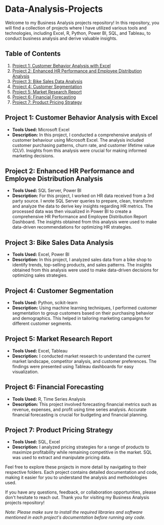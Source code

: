 # Data-Analysis-Projects
Welcome to my Business Analysis projects repository! In this repository, you will find a collection of projects where I have utilized various tools and technologies, including Excel, R, Python, Power BI, SQL, and Tableau, to conduct business analysis and derive valuable insights.

## Table of Contents

1. [Project 1: Customer Behavior Analysis with Excel](#project-1-customer-behavior-analysis-with-excel)
2. [Project 2: Enhanced HR Performance and Employee Distribution Analysis](#project-2-enhanced-hr-performance-and-employee-distribution-analysis)
3. [Project 3: Bike Sales Data Analysis](#project-3-bike-sales-data-analysis)
4. [Project 4: Customer Segmentation](#project-4-customer-segmentation)
5. [Project 5: Market Research Report](#project-5-market-research-report)
6. [Project 6: Financial Forecasting](#project-6-financial-forecasting)
7. [Project 7: Product Pricing Strategy](#project-7-product-pricing-strategy)

## Project 1: Customer Behavior Analysis with Excel

- **Tools Used:** Microsoft Excel
- **Description:** In this project, I conducted a comprehensive analysis of customer behaviour using Microsoft Excel. The analysis included customer purchasing patterns, churn rate, and customer lifetime value (CLV). Insights from this analysis were crucial for making informed marketing decisions.

## Project 2: Enhanced HR Performance and Employee Distribution Analysis

- **Tools Used:** SQL Server, Power BI
- **Description:** For this project, I worked on HR data received from a 3rd party source. I wrote SQL Server queries to prepare, clean, transform and analyze the data to derive key insights regarding HR metrics. The processed data was then visualized in Power BI to create a comprehensive HR Performance and Employee Distribution Report Dashboard. The insights obtained from this analysis were used to make data-driven recommendations for optimizing HR strategies.

## Project 3: Bike Sales Data Analysis

- **Tools Used:** Excel, Power BI
- **Description:** In this project, I analyzed sales data from a bike shop to identify trends, top-selling products, and sales patterns. The insights obtained from this analysis were used to make data-driven decisions for optimizing sales strategies.

## Project 4: Customer Segmentation

- **Tools Used:** Python, scikit-learn
- **Description:** Using machine learning techniques, I performed customer segmentation to group customers based on their purchasing behavior and demographics. This helped in tailoring marketing campaigns for different customer segments.

## Project 5: Market Research Report

- **Tools Used:** Excel, Tableau
- **Description:** I conducted market research to understand the current market landscape, competitor analysis, and customer preferences. The findings were presented using Tableau dashboards for easy visualization.

## Project 6: Financial Forecasting

- **Tools Used:** R, Time Series Analysis
- **Description:** This project involved forecasting financial metrics such as revenue, expenses, and profit using time series analysis. Accurate financial forecasting is crucial for budgeting and financial planning.

## Project 7: Product Pricing Strategy

- **Tools Used:** SQL, Excel
- **Description:** I analyzed pricing strategies for a range of products to maximize profitability while remaining competitive in the market. SQL was used to extract and manipulate pricing data.

Feel free to explore these projects in more detail by navigating to their respective folders. Each project contains detailed documentation and code, making it easier for you to understand the analysis and methodologies used.

If you have any questions, feedback, or collaboration opportunities, please don't hesitate to reach out. Thank you for visiting my Business Analysis projects repository!

*Note: Please make sure to install the required libraries and software mentioned in each project's documentation before running any code.*
